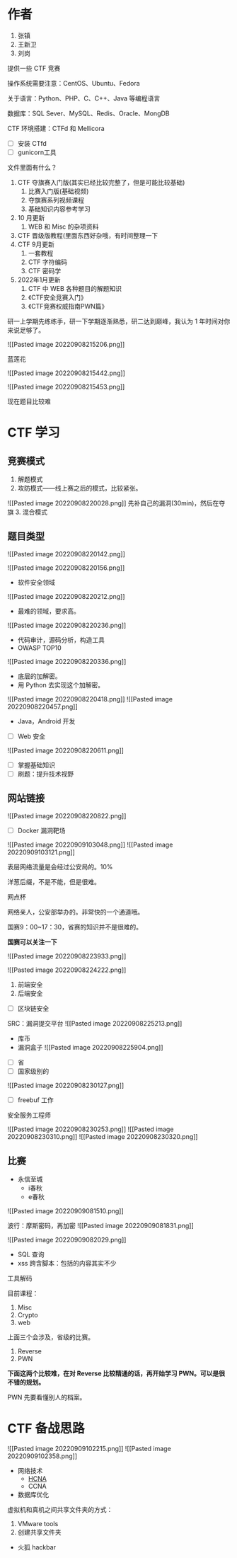 # 作者
1. 张镇
2. 王新卫
3. 刘岗

提供一些 CTF 竞赛

操作系统需要注意：CentOS、Ubuntu、Fedora

关于语言：Python、PHP、C、C++、Java 等编程语言

数据库：SQL Sever、MySQL、Redis、Oracle、MongDB

CTF 环境搭建：CTFd 和 Mellicora
- [ ] 安装 CTfd
- [ ] gunicorn工具

文件里面有什么？
1. CTF 夺旗赛入门版(其实已经比较完整了，但是可能比较基础)
	1. 比赛入门版(基础视频)
	2. 夺旗赛系列视频课程
	3. 基础知识内容参考学习
2. 10 月更新
	1. WEB 和 Misc 的杂项资料
3. CTF 晋级版教程(里面东西好杂哦，有时间整理一下
4. CTF 9月更新
	1. 一套教程
	2. CTF 字符编码
	3. CTF 密码学
5. 2022年1月更新
	1. CTF 中 WEB 各种题目的解题知识
	2. 《CTF安全竞赛入门》
	3. 《CTF竞赛权威指南PWN篇》

研一上学期先练练手，研一下学期逐渐熟悉，研二达到巅峰，我认为 1 年时间对你来说足够了。



![[Pasted image 20220908215206.png]]

蓝莲花

![[Pasted image 20220908215442.png]]

![[Pasted image 20220908215453.png]]

现在题目比较难

# CTF 学习
## 竞赛模式
1. 解题模式
2. 攻防模式——线上赛之后的模式，比较紧张。

![[Pasted image 20220908220028.png]]
先补自己的漏洞(30min)，然后在夺旗
3. 混合模式

## 题目类型
![[Pasted image 20220908220142.png]]

![[Pasted image 20220908220156.png]]
- 软件安全领域

![[Pasted image 20220908220212.png]]
- 最难的领域，要求高。

![[Pasted image 20220908220236.png]]
- 代码审计，源码分析，构造工具
- OWASP TOP10

![[Pasted image 20220908220336.png]]
- 底层的加解密。
- 用 Python 去实现这个加解密。

![[Pasted image 20220908220418.png]]
![[Pasted image 20220908220457.png]]
- Java，Android 开发

- [ ] Web 安全

![[Pasted image 20220908220611.png]]
- [ ] 掌握基础知识
- [ ] 刷题：提升技术视野

## 网站链接
![[Pasted image 20220908220822.png]]
- [ ] Docker 漏洞靶场

![[Pasted image 20220909103048.png]]
![[Pasted image 20220909103121.png]]

表层网络流量是会经过公安局的。10%

洋葱后缀，不是不能，但是很难。

网点杯

网络亲人，公安部举办的。非常快的一个通道哦。

国赛9：00~17：30，省赛的知识并不是很难的。

**国赛可以关注一下**

![[Pasted image 20220908223933.png]]

![[Pasted image 20220908224222.png]]
1. 前端安全
2. 后端安全

- [ ] 区块链安全

SRC：漏洞提交平台
![[Pasted image 20220908225213.png]]
- 库币
- 漏洞盒子
![[Pasted image 20220908225904.png]]

- [ ] 省
- [ ] 国家级别的

![[Pasted image 20220908230127.png]]

- [ ] freebuf 工作

安全服务工程师

![[Pasted image 20220908230253.png]]
![[Pasted image 20220908230310.png]]
![[Pasted image 20220908230320.png]]

## 比赛
- 永信至城
	- i春秋
	- e春秋

![[Pasted image 20220909081510.png]]

波行：摩斯密码，再加密
![[Pasted image 20220909081831.png]]

![[Pasted image 20220909082029.png]]
- SQL 查询
- xss 跨含脚本：包括的内容其实不少

工具解码

目前课程：
1. Misc
2. Crypto
3. web

上面三个会涉及，省级的比赛。

1. Reverse
2. PWN

**下面这两个比较难，在对 Reverse 比较精通的话，再开始学习 PWN。可以是很不错的规划。**

PWN 先要看懂别人的档案。

# CTF 备战思路
![[Pasted image 20220909102215.png]]
![[Pasted image 20220909102358.png]]

- 网络技术
	- [HCNA](https://www.zhihu.com/column/p/29630616)
	- CCNA
- 数据库优化


虚拟机和真机之间共享文件夹的方式：
1. VMware tools
2. 创建共享文件夹

- 火狐 hackbar

